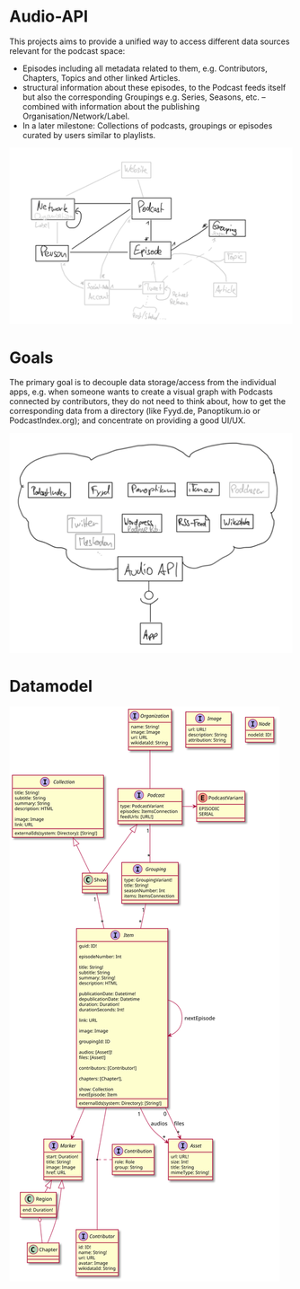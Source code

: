 # Audio-API

This projects aims to provide a unified way to access different data sources relevant for the podcast space: 
* Episodes including all metadata related to them, e.g. Contributors, Chapters, Topics and other linked Articles.
* structural information about these episodes, to the Podcast feeds itself but also the corresponding Groupings e.g. Series, Seasons, etc. – combined with information about the publishing Organisation/Network/Label.
* In a later milestone: Collections of podcasts, groupings or episodes curated by users similar to playlists.

![Entities](docs/entities_v0.png)

# Goals

The primary goal is to decouple data storage/access from the individual apps, e.g. when someone wants to create a visual graph with Podcasts connected by contributors, they do not need to think about, how to get the corresponding data from a directory (like Fyyd.de, Panoptikum.io or PodcastIndex.org); and concentrate on providing a good UI/UX.

![Components](docs/components_v0.png)


# Datamodel



![Components](datamodel.svg)
